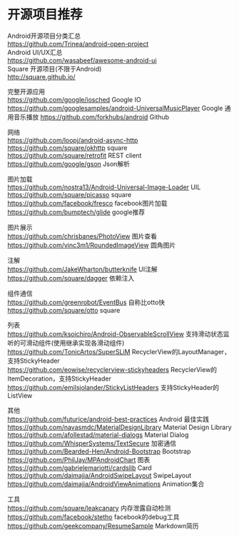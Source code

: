 # 开源项目推荐

Android开源项目分类汇总  
https://github.com/Trinea/android-open-project  
Android UI/UX汇总  
https://github.com/wasabeef/awesome-android-ui  
Square 开源项目(不限于Android)  
http://square.github.io/  

完整开源应用  
https://github.com/google/iosched Google IO  
https://github.com/googlesamples/android-UniversalMusicPlayer Google 通用音乐播放
https://github.com/forkhubs/android Github  

网络  
https://github.com/loopj/android-async-http  
https://github.com/square/okhttp square  
https://github.com/square/retrofit REST client  
https://github.com/google/gson Json解析  

图片加载  
https://github.com/nostra13/Android-Universal-Image-Loader UIL  
https://github.com/square/picasso square  
https://github.com/facebook/fresco facebook图片加载  
https://github.com/bumptech/glide google推荐  

图片展示  
https://github.com/chrisbanes/PhotoView 图片查看  
https://github.com/vinc3m1/RoundedImageView 圆角图片  

注解  
https://github.com/JakeWharton/butterknife UI注解  
https://github.com/square/dagger 依赖注入  

组件通信  
https://github.com/greenrobot/EventBus 自称比otto快  
https://github.com/square/otto square  

列表  
https://github.com/ksoichiro/Android-ObservableScrollView 支持滑动状态监听的可滑动组件(使用继承实现各滑动组件)  
https://github.com/TonicArtos/SuperSLiM RecyclerView的LayoutManager，支持StickyHeader  
https://github.com/eowise/recyclerview-stickyheaders RecyclerView的ItemDecoration，支持StickyHeader  
https://github.com/emilsjolander/StickyListHeaders 支持StickyHeader的ListView  

其他  
https://github.com/futurice/android-best-practices Android 最佳实践  
https://github.com/navasmdc/MaterialDesignLibrary Material Design Library  
https://github.com/afollestad/material-dialogs Material Dialog  
https://github.com/WhisperSystems/TextSecure 加密通信  
https://github.com/Bearded-Hen/Android-Bootstrap Bootstrap  
https://github.com/PhilJay/MPAndroidChart 图表  
https://github.com/gabrielemariotti/cardslib Card  
https://github.com/daimajia/AndroidSwipeLayout SwipeLayout  
https://github.com/daimajia/AndroidViewAnimations Animation集合  

工具  
https://github.com/square/leakcanary 内存泄露自动检测  
https://github.com/facebook/stetho facebook的debug工具  
https://github.com/geekcompany/ResumeSample Markdown简历  
